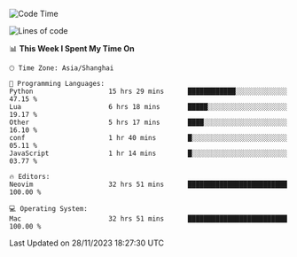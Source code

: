 <!--START_SECTION:waka-->
![Code Time](http://img.shields.io/badge/Code%20Time-1%2C725%20hrs%2011%20mins-blue)

![Lines of code](https://img.shields.io/badge/From%20Hello%20World%20I%27ve%20Written-294.3%20thousand%20lines%20of%20code-blue)

📊 **This Week I Spent My Time On** 

```text
🕑︎ Time Zone: Asia/Shanghai

💬 Programming Languages: 
Python                   15 hrs 29 mins      ████████████░░░░░░░░░░░░░   47.15 % 
Lua                      6 hrs 18 mins       █████░░░░░░░░░░░░░░░░░░░░   19.17 % 
Other                    5 hrs 17 mins       ████░░░░░░░░░░░░░░░░░░░░░   16.10 % 
conf                     1 hr 40 mins        █░░░░░░░░░░░░░░░░░░░░░░░░   05.11 % 
JavaScript               1 hr 14 mins        █░░░░░░░░░░░░░░░░░░░░░░░░   03.77 % 

🔥 Editors: 
Neovim                   32 hrs 51 mins      █████████████████████████   100.00 % 

💻 Operating System: 
Mac                      32 hrs 51 mins      █████████████████████████   100.00 % 
```


 Last Updated on 28/11/2023 18:27:30 UTC
<!--END_SECTION:waka-->
